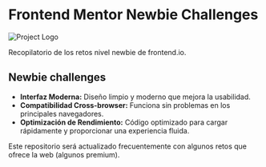 # Frontend Mentor Newbie Challenges

![Project Logo](https://miro.medium.com/v2/resize:fit:1200/0*cfYEyKU7fH1Vz37c.png)

Recopilatorio de los retos nivel newbie de frontend.io.

## Newbie challenges

- **Interfaz Moderna:** Diseño limpio y moderno que mejora la usabilidad.
- **Compatibilidad Cross-browser:** Funciona sin problemas en los principales navegadores.
- **Optimización de Rendimiento:** Código optimizado para cargar rápidamente y proporcionar una experiencia fluida.

Este repositorio será actualizado frecuentemente con algunos retos que ofrece la web (algunos premium).
